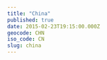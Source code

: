 ```yaml
---
title: "China"
published: true
date: 2015-02-23T19:15:00.000Z
geocode: CHN
iso_code: CN
slug: china
---
```

